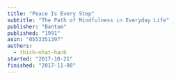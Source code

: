```yaml
---
title: "Peace Is Every Step"
subtitle: "The Path of Mindfulness in Everyday Life"
publisher: "Bantam"
published: "1991"
asin: "0553351397"
authors:
  - thich-nhat-hanh
started: "2017-10-21"
finished: "2017-11-08"
---
```

